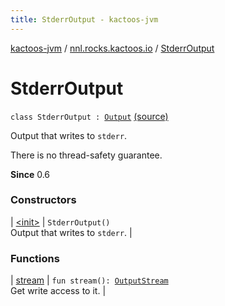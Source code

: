 ```yaml
---
title: StderrOutput - kactoos-jvm
---
```


[kactoos-jvm](../../index.html) / [nnl.rocks.kactoos.io](../index.html) / [StderrOutput](./index.html)

# StderrOutput

`class StderrOutput : `[`Output`](../../nnl.rocks.kactoos/-output/index.html) [(source)](https://github.com/neonailol/kactoos/blob/master/kactoos-jvm/src/main/kotlin/nnl/rocks/kactoos/io/StderrOutput.kt#L17)

Output that writes to `stderr`.

There is no thread-safety guarantee.

**Since**
0.6

### Constructors

| [&lt;init&gt;](-init-.html) | `StderrOutput()`<br>Output that writes to `stderr`. |

### Functions

| [stream](stream.html) | `fun stream(): `[`OutputStream`](http://docs.oracle.com/javase/8/docs/api/java/io/OutputStream.html)<br>Get write access to it. |

